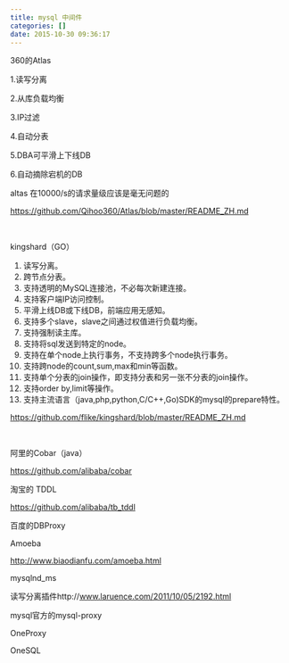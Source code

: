 ```yaml
---
title: mysql 中间件
categories: []
date: 2015-10-30 09:36:17
---
```


360的Atlas

1.读写分离

2.从库负载均衡

3.IP过滤

4.自动分表

5.DBA可平滑上下线DB

6.自动摘除宕机的DB

altas 在10000/s的请求量级应该是毫无问题的

https://github.com/Qihoo360/Atlas/blob/master/README_ZH.md

&nbsp;

kingshard（GO）

1. 读写分离。
2. 跨节点分表。
3. 支持透明的MySQL连接池，不必每次新建连接。
4. 支持客户端IP访问控制。
5. 平滑上线DB或下线DB，前端应用无感知。
6. 支持多个slave，slave之间通过权值进行负载均衡。
7. 支持强制读主库。
8. 支持将sql发送到特定的node。
9. 支持在单个node上执行事务，不支持跨多个node执行事务。
10. 支持跨node的count,sum,max和min等函数。
11. 支持单个分表的join操作，即支持分表和另一张不分表的join操作。
12. 支持order by,limit等操作。
13. 支持主流语言（java,php,python,C/C++,Go)SDK的mysql的prepare特性。

https://github.com/flike/kingshard/blob/master/README_ZH.md

&nbsp;

阿里的Cobar（java）

https://github.com/alibaba/cobar

淘宝的 TDDL

https://github.com/alibaba/tb_tddl

百度的DBProxy

Amoeba

http://www.biaodianfu.com/amoeba.html

mysqlnd_ms

读写分离插件http://www.laruence.com/2011/10/05/2192.html

mysql官方的mysql-proxy

OneProxy

OneSQL
